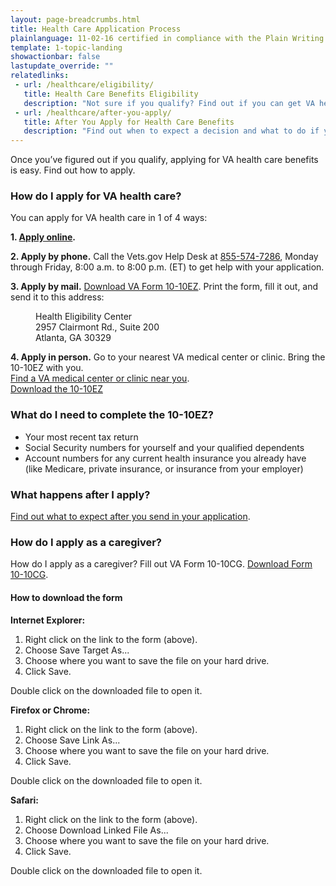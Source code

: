 ```yaml
---
layout: page-breadcrumbs.html
title: Health Care Application Process
plainlanguage: 11-02-16 certified in compliance with the Plain Writing Act
template: 1-topic-landing
showactionbar: false
lastupdate_override: ""
relatedlinks:
 - url: /healthcare/eligibility/
   title: Health Care Benefits Eligibility
   description: "Not sure if you qualify? Find out if you can get VA health care benefits."
 - url: /healthcare/after-you-apply/
   title: After You Apply for Health Care Benefits
   description: "Find out when to expect a decision and what to do if you don’t hear back or don’t get approved."
---
```


<div class="va-introtext">

Once you’ve figured out if you qualify, applying for VA health care benefits is easy. Find out how to apply.

</div>

<div class="feature" markdown=“1”>

### How do I apply for VA health care?

You can apply for VA health care in 1 of 4 ways:

**1.	[Apply online](https://www.vets.gov/healthcare/apply/application/introduction).**

**2.	Apply by phone.** Call the Vets.gov Help Desk at <a href="tel:+1phonenumber">855-574-7286</a>, Monday through Friday, 8:00 a.m. to 8:00 p.m. (ET) to get help with your application.

**3.	Apply by mail.** [Download VA Form 10-10EZ](http://www.va.gov/vaforms/medical/pdf/1010EZ-fillable.pdf). Print the form, fill it out, and send it to this address:

<dl class="va-address-block">
<dd>Health Eligibility Center</dd>
<dd>2957 Clairmont Rd., Suite 200</dd>
<dd>Atlanta, GA 30329</dd>
</dl>

**4.	Apply in person.** Go to your nearest VA medical center or clinic. Bring the 10-10EZ with you.<br />
[Find a VA medical center or clinic near you](https://www.vets.gov/facilities).<br />
[Download the 10-10EZ](http://www.va.gov/vaforms/medical/pdf/1010EZ-fillable.pdf)

### What do I need to complete the 10-10EZ?

- Your most recent tax return
- Social Security numbers for yourself and your qualified dependents
- Account numbers for any current health insurance you already have (like Medicare, private insurance, or insurance from your employer) 

### What happens after I apply?

[Find out what to expect after you send in your application](/healthcare/after-you-apply/).

</div>

### How do I apply as a caregiver?

How do I apply as a caregiver?
Fill out VA Form 10-10CG.
[Download Form 10-10CG](https://www.vets.gov/healthcare/forms/vha-10-10CG.pdf). 

#### How to download the form

**Internet Explorer:**

1. Right click on the link to the form (above).
2. Choose Save Target As...
3. Choose where you want to save the file on your hard drive.
4. Click Save.

Double click on the downloaded file to open it.

**Firefox or Chrome:**

1. Right click on the link to the form (above).
2. Choose Save Link As...
3. Choose where you want to save the file on your hard drive.
4. Click Save.

Double click on the downloaded file to open it.

**Safari:**

1. Right click on the link to the form (above).
2. Choose Download Linked File As...
3. Choose where you want to save the file on your hard drive.
4. Click Save.

Double click on the downloaded file to open it.

